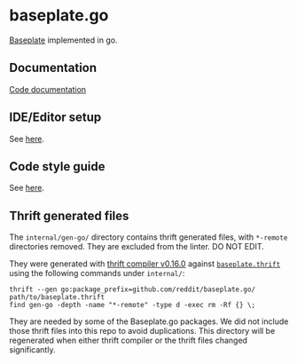 # baseplate.go

[Baseplate][baseplate.py] implemented in go.

## Documentation

[Code documentation][godev]

## IDE/Editor setup

See [here](Editor.md).

## Code style guide

See [here](Style.md).

## Thrift generated files

The `internal/gen-go/` directory contains thrift generated files,
with `*-remote` directories removed.
They are excluded from the linter.
DO NOT EDIT.

They were generated with [thrift compiler v0.16.0][thrift-version] against
[`baseplate.thrift`][baseplate.thrift]
using the following commands under `internal/`:

```
thrift --gen go:package_prefix=github.com/reddit/baseplate.go/ path/to/baseplate.thrift
find gen-go -depth -name "*-remote" -type d -exec rm -Rf {} \;
```

They are needed by some of the Baseplate.go packages.
We did not include those thrift files into this repo to avoid duplications.
This directory will be regenerated when either thrift compiler or the thrift
files changed significantly.

[baseplate.py]: https://github.com/reddit/baseplate.py

[baseplate.thrift]: https://github.com/reddit/baseplate.py/blob/c47b5f29a99b8465987f37237da3e4a53ed55a0c/baseplate/thrift/baseplate.thrift

[godev]: https://pkg.go.dev/github.com/reddit/baseplate.go

[thrift-version]: https://github.com/apache/thrift/releases/tag/v0.16.0
